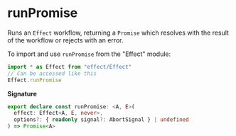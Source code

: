 # runPromise

Runs an `Effect` workflow, returning a `Promise` which resolves with the
result of the workflow or rejects with an error.

To import and use `runPromise` from the "Effect" module:

```ts
import * as Effect from "effect/Effect"
// Can be accessed like this
Effect.runPromise
```

**Signature**

```ts
export declare const runPromise: <A, E>(
  effect: Effect<A, E, never>,
  options?: { readonly signal?: AbortSignal } | undefined
) => Promise<A>
```
